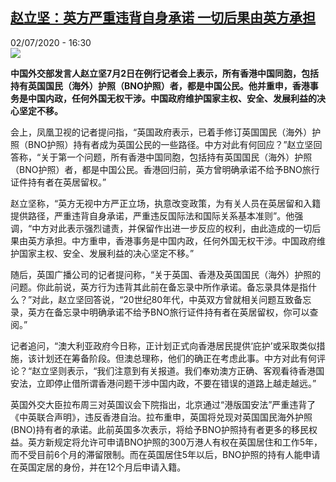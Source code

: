 <!--1593705301000-->
[赵立坚：英方严重违背自身承诺 一切后果由英方承担](http://www.rfi.fr//cn/%E5%9B%BD%E9%99%85/20200702-%E8%B5%B5%E7%AB%8B%E5%9D%9A-%E8%8B%B1%E6%96%B9%E4%B8%A5%E9%87%8D%E8%BF%9D%E8%83%8C%E8%87%AA%E8%BA%AB%E6%89%BF%E8%AF%BA-%E4%B8%80%E5%88%87%E5%90%8E%E6%9E%9C%E7%94%B1%E8%8B%B1%E6%96%B9%E6%89%BF%E6%8B%85)
------

<div>02/07/2020 - 16:30</div><img src="https://s.rfi.fr/media/display/0d11cd42-9db6-11ea-9c38-005056a98db9/w:310/p:16x9/Zhao-Lijian_0_1400_933.jpg"><p><strong>中国外交部发言人赵立坚7月2日在例行记者会上表示，所有香港中国同胞，包括持有英国国民（海外）护照（BNO护照）者，都是中国公民。他并重申，香港事务是中国内政，任何外国无权干涉。中国政府维护国家主权、安全、发展利益的决心坚定不移。</strong></p><div class="t-content__body u-clearfix"><div class="m-interstitial"></div><p>会上，凤凰卫视的记者提问指，“英国政府表示，已着手修订英国国民（海外）护照（BNO护照）持有者成为英国公民的一些路径。中方对此有何回应？”赵立坚回答称，“关于第一个问题，所有香港中国同胞，包括持有英国国民（海外）护照（BNO护照）者，都是中国公民。香港回归前，英方曾明确承诺不给予BNO旅行证件持有者在英居留权。”</p><p>赵立坚称，“英方无视中方严正立场，执意改变政策，为有关人员在英居留和入籍提供路径，严重违背自身承诺，严重违反国际法和国际关系基本准则”。他强调，“中方对此表示强烈谴责，并保留作出进一步反应的权利，由此造成的一切后果由英方承担。中方重申，香港事务是中国内政，任何外国无权干涉。中国政府维护国家主权、安全、发展利益的决心坚定不移。”</p><p>随后，英国广播公司的记者提问称，“关于英国、香港及英国国民（海外）护照的问题。你此前说，英方行为违背其此前在备忘录中所作承诺。备忘录具体是指什么？”对此，赵立坚回答说，“20世纪80年代，中英双方曾就相关问题互致备忘录，英方在备忘录中明确承诺不给予BNO旅行证件持有者在英居留权，你可以查阅。”</p><p>记者追问，“澳大利亚政府今日称，正计划正式向香港居民提供‘庇护’或采取类似措施，该计划还在筹备阶段。但澳总理称，他们的确正在考虑此事。中方对此有何评论？“赵立坚则表示，“我们注意到有关报道。我们奉劝澳方正确、客观看待香港国安法，立即停止借所谓香港问题干涉中国内政，不要在错误的道路上越走越远。”</p><p>英国外交大臣拉布周三对英国议会下院指出，北京通过“港版国安法”严重违背了《中英联合声明》，违反香港自治。拉布重申，英国将兑现对英国国民海外护照(BNO)持有者的承诺。此前英国多次表示，将给予BNO护照持有者更多的移民权益。英方新规定将允许可申请BNO护照的300万港人有权在英国居住和工作5年，而不受目前6个月的滞留限制。而在英国居住5年以后，BNO护照的持有人能申请在英国定居的身份，并在12个月后申请入籍。</p><div class="o-self-promo o-self-promo--nl o-self-promo--hidden" data-selfpromo-newsletter></div><div class="o-self-promo o-self-promo--app o-self-promo--hidden" data-selfpromo-app></div></div>
